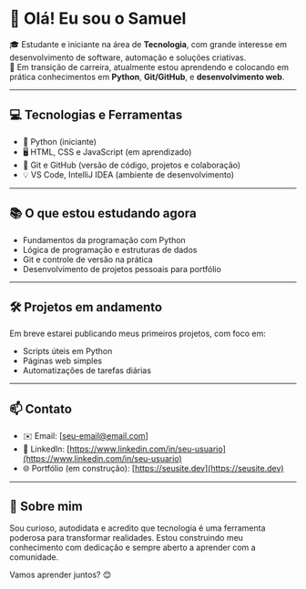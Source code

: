 # 👋 Olá! Eu sou o Samuel

🎓 Estudante e iniciante na área de **Tecnologia**, com grande interesse em desenvolvimento de software, automação e soluções criativas.  
🚀 Em transição de carreira, atualmente estou aprendendo e colocando em prática conhecimentos em **Python**, **Git/GitHub**, e **desenvolvimento web**.

---

## 💻 Tecnologias e Ferramentas

- 🐍 Python (iniciante)
- 🖥️ HTML, CSS e JavaScript (em aprendizado)
- 🧠 Git e GitHub (versão de código, projetos e colaboração)
- 💡 VS Code, IntelliJ IDEA (ambiente de desenvolvimento)

---

## 📚 O que estou estudando agora

- Fundamentos da programação com Python
- Lógica de programação e estruturas de dados
- Git e controle de versão na prática
- Desenvolvimento de projetos pessoais para portfólio

---

## 🛠 Projetos em andamento

Em breve estarei publicando meus primeiros projetos, com foco em:
- Scripts úteis em Python
- Páginas web simples
- Automatizações de tarefas diárias

---

## 📫 Contato

- ✉️ Email: [seu-email@email.com]
- 💼 LinkedIn: [https://www.linkedin.com/in/seu-usuario](https://www.linkedin.com/in/seu-usuario)
- 🌐 Portfólio (em construção): [https://seusite.dev](https://seusite.dev)

---

## 💬 Sobre mim

Sou curioso, autodidata e acredito que tecnologia é uma ferramenta poderosa para transformar realidades. Estou construindo meu conhecimento com dedicação e sempre aberto a aprender com a comunidade.

Vamos aprender juntos? 😊

